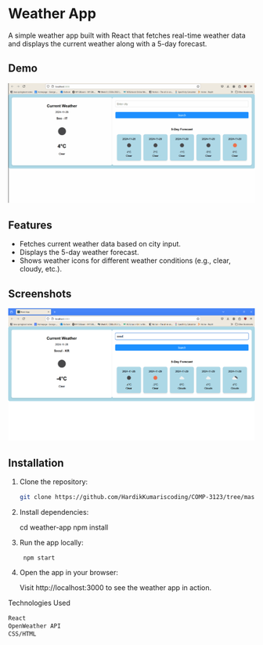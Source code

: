 # Weather App

A simple weather app built with React that fetches real-time weather data and displays the current weather along with a 5-day forecast.

## Demo

![Weather App Demo](./assets/weather-app-demo.gif)

## Features
- Fetches current weather data based on city input.
- Displays the 5-day weather forecast.
- Shows weather icons for different weather conditions (e.g., clear, cloudy, etc.).

## Screenshots

![Weather App Screenshot](./assets/weather-app-screenshot.png)

## Installation

1. Clone the repository:
   ```bash
   git clone https://github.com/HardikKumariscoding/COMP-3123/tree/master/101410993_comp3123_labtest2

2.   Install dependencies:

        cd weather-app
        npm install

3. Run the app locally:        

        npm start


4. Open the app in your browser:

    Visit http://localhost:3000 to see the weather app in action. 


Technologies Used

    React
    OpenWeather API
    CSS/HTML